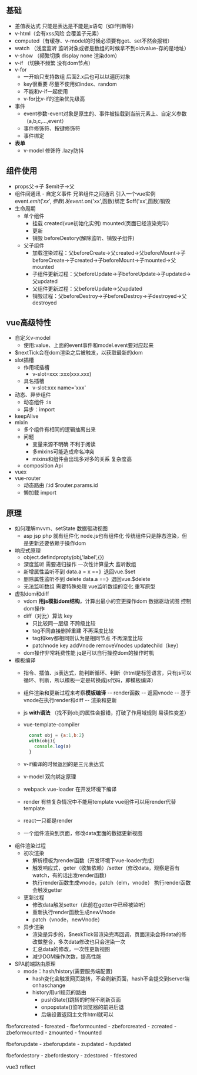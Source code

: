<!--
 * @Author: wuz
 * @Date: 2021-08-06 00:45:48
 * @LastEditTime: 2021-09-15 02:06:08
 * @FilePath: /learning/vue面试.md
-->
## 基础

- 差值表达式 只能是表达是不能是js语句（如if判断等）
- v-html（会有xss风险 会覆盖子元素）
- computed（有缓存、v-model的时候必须要有get、set不然会报错）
- watch （浅度监听 监听对象或者是数组的时候拿不到oldvalue-存的是地址）
- v-show （频繁切换 display none 渲染dom）
- v-if （切换不频繁 没有dom节点）
- v-for
  - 一开始只支持数组 后面2.x后也可以以遍历对象
  - key很重要 尽量不使用如index、random
  - 不能和v-if一起使用
  - v-for比v-if的渲染优先级高
- 事件
  - event参数-event对象是原生的、事件被挂载到当前元素上、自定义参数 （a,b,c,...,event）
  - 事件修饰符、按键修饰符
  - 事件绑定
- **表单**
  - v-model 修饰符 .lazy防抖

## 组件使用

- props父->子 $emit子->父
- 组件间通讯 - 自定义事件 兄弟组件之间通讯 引入一个vue实例 event.$emit('xx',参数)发 event.$on('xx',函数)绑定 $off('xx',函数)销毁
- 生命周期
  - 单个组件
    - 挂载 created(vue初始化实例) mounted(页面已经渲染完毕)
    - 更新
    - 销毁 beforeDestory(解除监听、销毁子组件)
  - 父子组件
    - 加载渲染过程：父beforeCreate->父created->父beforeMount->子beforeCreate->子created->子beforeMount->子mounted->父mounted
    - 子组件更新过程：父beforeUpdate->子beforeUpdate->子updated->父updated
    - 父组件更新过程：父beforeUpdate->父updated
    - 销毁过程：父beforeDestroy->子beforeDestroy->子destroyed->父destroyed

## vue高级特性

- 自定义v-model
  - 使用:value、上面的event事件和model.event要对应起来
- $nextTick会在dom渲染之后被触发，以获取最新的dom
- slot插槽
  - 作用域插槽
    - v-slot=xxx :xxx(xxx.xxx)
  - 具名插槽
    - v-slot:xxx  name='xxx'
- 动态、异步组件
  - 动态组件 :is
  - 异步：import
- keepAlive
- mixin
  - 多个组件有相同的逻辑抽离出来
  - 问题
    - 变量来源不明确 不利于阅读
    - 多mixins可能造成命名冲突
    - mixins和组件会出现多对多的关系 复杂度高
  - composition Api
- vuex
- vue-router
  - 动态路由 /:id $router.params.id
  - 懒加载 import

## 原理

- 如何理解mvvm、setState 数据驱动视图
  - asp jsp php 就有组件化 node.js也有组件化 传统组件只是静态渲染，但是更新还要依赖于操作dom
- 响应式原理
  - object.defindpropty(obj,'label',{})
  - 深度监听 需要递归操作 一次性计算量大 监听数组
  - 新增属性监听不到 data.a = x  ==》退回vue.$set
  - 删除属性监听不到 delete data.a  ==》退回vue.$delete
  - 无法监听数组 需要特殊处理 vue监听数组的变化 重写原型
- 虚拟dom和diff
  - vdom **用js模拟dom结构**，计算出最小的变更操作dom 数据驱动试图 控制dom操作
  - diff（对比）算法 key
    - 只比较同一层级 不跨级比较
    - tag不同直接删掉重建 不再深度比较
    - tag和key都相同则认为是相同节点 不再深度比较
    - patchnode key addVnode removeVnodes updatechild（key）
  - dom操作非常耗费性能 jq是可以自行操控dom的操作时机
- 模板编译
  - 指令、插值、js表达式，能判断循环、判断（html是标签语言，只有js可以循环、判断，所以模板一定是转换成js代码，即模板编译）
  - 组件渲染和更新过程来考察**模板编译** -- render函数 -- 返回vnode -- 基于vnode在执行render和diff -- 渲染和更新
  - js **with语法** （找不到obj的属性会报错，打破了作用域规则 易读性变差）
  - vue-template-compiler

    ```javascript
      const obj = {a:1,b:2}
      with(obj){
        console.log(a)
      }
    ```

  - v-if编译的时候返回的是三元表达式
  - v-model 双向绑定原理
  - webpack vue-loader 在开发环境下编译
  - render 有些复杂情况中不能用template vue组件可以用render代替template
  - react一只都是render
  - 一个组件渲染到页面，修改data里面的数据更新视图
- 组件渲染过程
  - 初次渲染
    - 解析模板为render函数（开发环境下vue-loader完成）
    - 触发响应式，geter（收集依赖）/setter（修改data，观察是否有watch，有的话出发render函数）
    - 执行render函数生成vnode，patch（elm，vnode） 执行render函数会触发getter
  - 更新过程
    - 修改data触发setter（此前在getter中已经被监听）
    - 重新执行render函数生成newVnode
    - patch（vnode，newVnode）
  - 异步渲染
    - 渲染是异步的，$nexkTick带渲染完再回调，页面渲染会将data的修改做整合，多次data修改也只会渲染一次
    - 汇总data的修改，一次性更新视图
    - 减少DOM操作次数，提高性能
- SPA前端路由原理
  - mode：hash/history(需要服务端配置)
    - hash变化会触发网页跳转，不会刷新页面，hash不会提交到server端 onhaschange
    - history用url规范的路由
      - pushState()跳转的时候不刷新页面
      - onpopstate()监听浏览器的前进后退
      - 后端设置返回主文件html就可以

fbeforcreated  - fcreated - fbeformounted - zbeforcreated  - zcreated  - zbeformounted - zmounted - fmounted

fbeforupdate - zbeforupdate - zupdated - fupdated

fbefordestory - zbefordestory - zdestored - fdestored

vue3 reflect
